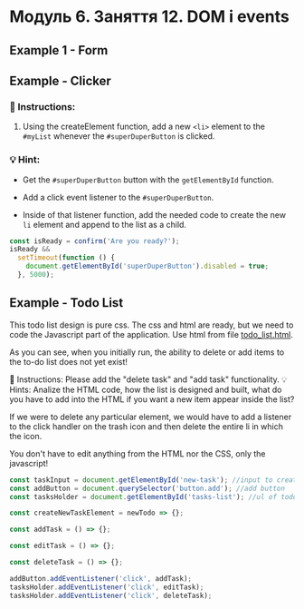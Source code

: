 # Модуль 6. Заняття 12. DOM i events

## Example 1 - Form

## Example - Clicker

### 📝 Instructions:

1. Using the createElement function, add a new `<li>` element to the `#myList`
   whenever the `#superDuperButton` is clicked.

### 💡 Hint:

- Get the `#superDuperButton` button with the `getElementById` function.

- Add a click event listener to the `#superDuperButton`.

- Inside of that listener function, add the needed code to create the new `li`
  element and append to the list as a child.

```js
const isReady = confirm('Are you ready?');
isReady &&
  setTimeout(function () {
    document.getElementById('superDuperButton').disabled = true;
  }, 5000);
```

## Example - Todo List

This todo list design is pure css. The css and html are ready, but we need to
code the Javascript part of the application. Use html from file
[todo_list.html](./todoList.html).

As you can see, when you initially run, the ability to delete or add items to
the to-do list does not yet exist!

📝 Instructions: Please add the "delete task" and "add task" functionality. 💡
Hints: Analize the HTML code, how the list is designed and built, what do you
have to add into the HTML if you want a new item appear inside the list?

If we were to delete any particular element, we would have to add a listener to
the click handler on the trash icon and then delete the entire li in which the
icon.

You don't have to edit anything from the HTML nor the CSS, only the javascript!

```js
const taskInput = document.getElementById('new-task'); //input to create new task.
const addButton = document.querySelector('button.add'); //add button
const tasksHolder = document.getElementById('tasks-list'); //ul of todos

const createNewTaskElement = newTodo => {};

const addTask = () => {};

const editTask = () => {};

const deleteTask = () => {};

addButton.addEventListener('click', addTask);
tasksHolder.addEventListener('click', editTask);
tasksHolder.addEventListener('click', deleteTask);
```
